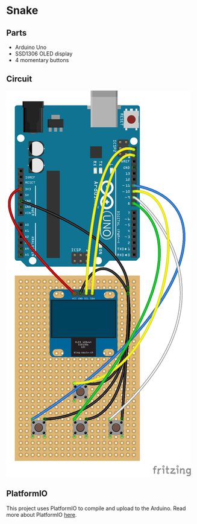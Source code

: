 # Snake

## Parts
- Arduino Uno
- SSD1306 OLED display
- 4 momentary buttons

## Circuit

![Snake Circuit](https://github.com/mattiasjahnke/Snake/raw/master/circuit.png)

## PlatformIO

This project uses PlatformIO to compile and upload to the Arduino. Read more about PlatformIO [here](http://platformio.org/).
